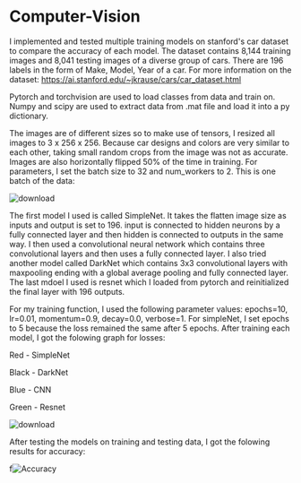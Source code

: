 # Computer-Vision

I implemented and tested multiple training models on stanford's car dataset to compare the accuracy of each model. The dataset contains 8,144 training images and 8,041 testing images of a diverse group of cars. There are 196 labels in the form of Make, Model, Year of a car. 
For more information on the dataset: https://ai.stanford.edu/~jkrause/cars/car_dataset.html

Pytorch and torchvision are used to load classes from data and train on. Numpy and scipy are used to extract data from .mat file and load it into a py dictionary.

The images are of different sizes so to make use of tensors, I resized all images to 3 x 256 x 256. Because car designs and colors are very similar to each other, taking small random crops from the image was not as accurate. Images are also horizontally flipped 50% of the time in training. For parameters, I set the batch size to 32 and num_workers to 2. This is one batch of the data:

![download](https://user-images.githubusercontent.com/105107071/173168942-d41992f3-b15b-4ed6-8c95-55a939ab81c7.png)

The first model I used is called SimpleNet. It takes the flatten image size as inputs and output is set to 196. input is connected to hidden neurons by a fully connected layer and then hidden is connected to outputs in the same way. I then used a convolutional neural network which contains three convolutional layers and then uses a fully connected layer. I also tried another model called DarkNet which contains 3x3 convolutional layers with maxpooling ending with a global average pooling and fully connected layer. The last mdoel I used is resnet which I loaded from pytorch and reinitialized the final layer with 196 outputs.

For my training function, I used the following parameter values: epochs=10, lr=0.01, momentum=0.9, decay=0.0, verbose=1. For simpleNet, I set epochs to 5 because the loss remained the same after 5 epochs. After training each model, I got the folowing graph for losses:

Red - SimpleNet

Black - DarkNet

Blue - CNN

Green - Resnet

![download](https://user-images.githubusercontent.com/105107071/173172740-b8f130cd-05b0-445a-b731-6094b11f59c8.png)

After testing the models on training and testing data, I got the folowing results for accuracy:

f![Accuracy](https://user-images.githubusercontent.com/105107071/173174067-61091b17-2244-432b-9448-4d13ce8c3075.png)
